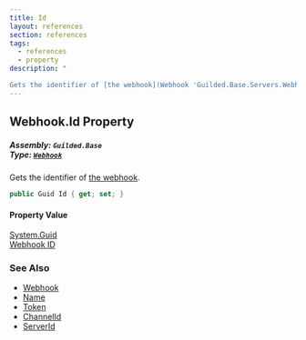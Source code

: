 ```yaml
---
title: Id
layout: references
section: references
tags:
  - references
  - property
description: "

Gets the identifier of [the webhook](Webhook 'Guilded.Base.Servers.Webhook')."
---
```


## Webhook.Id Property
##### **Assembly:** `Guilded.Base`<br/>**Type:** [`Webhook`](Webhook 'Guilded.Base.Servers.Webhook')

Gets the identifier of [the webhook](Webhook 'Guilded.Base.Servers.Webhook').

```csharp
public Guid Id { get; set; }
```

#### Property Value
[System.Guid](https://docs.microsoft.com/en-us/dotnet/api/System.Guid 'System.Guid')  
[Webhook ID](Webhook.Id 'Guilded.Base.Servers.Webhook.Id')

### See Also
- [Webhook](Webhook 'Guilded.Base.Servers.Webhook')
- [Name](Webhook.Name 'Guilded.Base.Servers.Webhook.Name')
- [Token](Webhook.Token 'Guilded.Base.Servers.Webhook.Token')
- [ChannelId](Webhook.ChannelId 'Guilded.Base.Servers.Webhook.ChannelId')
- [ServerId](Webhook.ServerId 'Guilded.Base.Servers.Webhook.ServerId')